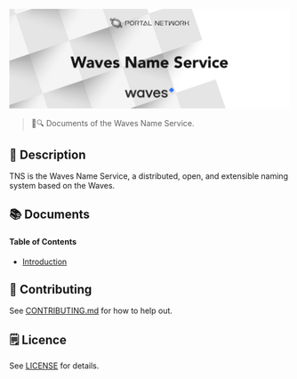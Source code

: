 ![Waves Name Service](./assets/title.jpg)

> 📖🔍 Documents of the Waves Name Service.

## 📝 Description

TNS is the Waves Name Service, a distributed, open, and extensible naming system based on the Waves.

## 📚 Documents

#### Table of Contents
-  [Introduction](./docs/INTRODUCTION.md)

## 📣 Contributing
See [CONTRIBUTING.md](./CONTRIBUTING.md) for how to help out.

## 🗒 Licence
See [LICENSE](./LICENSE) for details.
